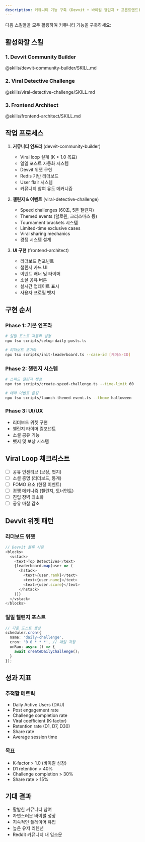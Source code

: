 ```yaml
---
description: 커뮤니티 기능 구축 (Devvit + 바이럴 챌린지 + 프론트엔드)
---
```


다음 스킬들을 모두 활용하여 커뮤니티 기능을 구축하세요:

## 활성화할 스킬

### 1. Devvit Community Builder
@skills/devvit-community-builder/SKILL.md

### 2. Viral Detective Challenge
@skills/viral-detective-challenge/SKILL.md

### 3. Frontend Architect
@skills/frontend-architect/SKILL.md

## 작업 프로세스

1. **커뮤니티 인프라** (devvit-community-builder)
   - Viral loop 설계 (K > 1.0 목표)
   - 일일 포스트 자동화 시스템
   - Devvit 위젯 구현
   - Redis 기반 리더보드
   - User flair 시스템
   - 커뮤니티 참여 유도 메커니즘

2. **챌린지 & 이벤트** (viral-detective-challenge)
   - Speed challenges (60초, 5분 챌린지)
   - Themed events (할로윈, 크리스마스 등)
   - Tournament brackets 시스템
   - Limited-time exclusive cases
   - Viral sharing mechanics
   - 경쟁 시스템 설계

3. **UI 구현** (frontend-architect)
   - 리더보드 컴포넌트
   - 챌린지 카드 UI
   - 이벤트 배너 및 타이머
   - 소셜 공유 버튼
   - 실시간 업데이트 표시
   - 사용자 프로필 뱃지

## 구현 순서

### Phase 1: 기본 인프라
```bash
# 일일 포스트 자동화 설정
npx tsx scripts/setup-daily-posts.ts

# 리더보드 초기화
npx tsx scripts/init-leaderboard.ts --case-id [케이스-ID]
```

### Phase 2: 챌린지 시스템
```bash
# 스피드 챌린지 생성
npx tsx scripts/create-speed-challenge.ts --time-limit 60

# 테마 이벤트 론칭
npx tsx scripts/launch-themed-event.ts --theme halloween
```

### Phase 3: UI/UX
- 리더보드 위젯 구현
- 챌린지 타이머 컴포넌트
- 소셜 공유 기능
- 뱃지 및 보상 시스템

## Viral Loop 체크리스트

- [ ] 공유 인센티브 (보상, 뱃지)
- [ ] 소셜 증명 (리더보드, 통계)
- [ ] FOMO 요소 (한정 이벤트)
- [ ] 경쟁 메커니즘 (챌린지, 토너먼트)
- [ ] 진입 장벽 최소화
- [ ] 공유 마찰 감소

## Devvit 위젯 패턴

### 리더보드 위젯
```typescript
// Devvit 블록 사용
<blocks>
  <vstack>
    <text>Top Detectives</text>
    {leaderboard.map(user => (
      <hstack>
        <text>{user.rank}</text>
        <text>{user.name}</text>
        <text>{user.score}</text>
      </hstack>
    ))}
  </vstack>
</blocks>
```

### 일일 챌린지 포스트
```typescript
// 자동 포스트 생성
scheduler.cron({
  name: 'daily-challenge',
  cron: '0 0 * * *', // 매일 자정
  onRun: async () => {
    await createDailyChallenge();
  }
});
```

## 성과 지표

### 추적할 메트릭
- Daily Active Users (DAU)
- Post engagement rate
- Challenge completion rate
- Viral coefficient (K-factor)
- Retention rate (D1, D7, D30)
- Share rate
- Average session time

### 목표
- K-factor > 1.0 (바이럴 성장)
- D1 retention > 40%
- Challenge completion > 30%
- Share rate > 15%

## 기대 결과

- 활발한 커뮤니티 참여
- 자연스러운 바이럴 성장
- 지속적인 플레이어 유입
- 높은 유저 리텐션
- Reddit 커뮤니티 내 입소문
